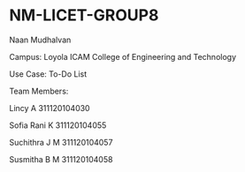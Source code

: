 # NM-LICET-GROUP8
Naan Mudhalvan

Campus: Loyola ICAM College of Engineering and Technology

Use Case: To-Do List

Team Members:

Lincy A 311120104030

Sofia Rani K 311120104055

Suchithra J M 311120104057

Susmitha B M 311120104058
